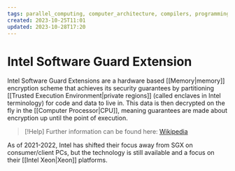 ```yaml
---
tags: parallel_computing, computer_architecture, compilers, programming
created: 2023-10-25T11:01
updated: 2023-10-28T17:20
---
```


# Intel Software Guard Extension

Intel Software Guard Extensions are a hardware based [[Memory|memory]] encryption scheme that achieves its security guarantees by partitioning [[Trusted Execution Environment|private regions]] (called enclaves in Intel terminology) for code and data to live in. This data is then decrypted on the fly in the [[Computer Processor|CPU]], meaning guarantees are made about encryption up until the point of execution.

>[!Help] 
>Further information can be found here: [Wikipedia](https://en.wikipedia.org/wiki/Software_Guard_Extensions)

As of 2021-2022, Intel has shifted their focus away from SGX on consumer/client PCs, but the technology is still available and a focus on their [[Intel Xeon|Xeon]] platforms.